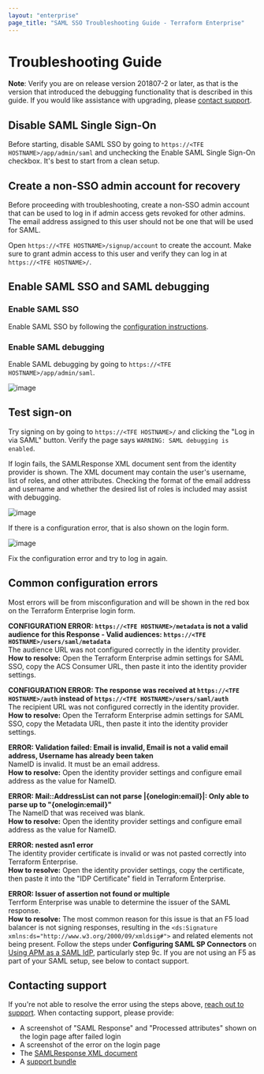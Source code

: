```yaml
---
layout: "enterprise"
page_title: "SAML SSO Troubleshooting Guide - Terraform Enterprise"
---
```


# Troubleshooting Guide

**Note**: Verify you are on release version 201807-2 or later, as that is the version that introduced the debugging functionality that is described in this guide. If you would like assistance with upgrading, please [contact support](../support/index.html).

## Disable SAML Single Sign-On

Before starting, disable SAML SSO by going to `https://<TFE HOSTNAME>/app/admin/saml` and unchecking the Enable SAML Single Sign-On checkbox. It's best to start from a clean setup.

## Create a non-SSO admin account for recovery

Before proceeding with troubleshooting, create a non-SSO admin account that can be used to log in if admin access gets revoked for other admins. The email address assigned to this user should not be one that will be used for SAML.

Open `https://<TFE HOSTNAME>/signup/account` to create the account. Make sure to grant admin access to this user and verify they can log in at `https://<TFE HOSTNAME>/`.

## Enable SAML SSO and SAML debugging

### Enable SAML SSO

Enable SAML SSO by following the [configuration instructions](/docs/enterprise/saml/configuration.html).

### Enable SAML debugging

Enable SAML debugging by going to `https://<TFE HOSTNAME>/app/admin/saml`.

![image](./images/saml-sso-enable.png)

## Test sign-on

Try signing on by going to `https://<TFE HOSTNAME>/` and clicking the "Log in via SAML" button. Verify the page says `WARNING: SAML debugging is enabled`.

If login fails, the SAMLResponse XML document sent from the identity provider is shown. The XML document may contain the user's username, list of roles, and other attributes. Checking the format of the email address and username and whether the desired list of roles is included may assist with debugging.

![image](./images/saml-response.png)

If there is a configuration error, that is also shown on the login form.

![image](./images/saml-error.png)

Fix the configuration error and try to log in again.

## Common configuration errors

Most errors will be from misconfiguration and will be shown in the red box on the Terraform Enterprise login form.

**CONFIGURATION ERROR: `https://<TFE HOSTNAME>/metadata` is not a valid audience for this Response - Valid audiences: `https://<TFE HOSTNAME>/users/saml/metadata`**<br />
The audience URL was not configured correctly in the identity provider.<br />
**How to resolve:** Open the Terraform Enterprise admin settings for SAML SSO, copy the ACS Consumer URL, then paste it into the identity provider settings.

**CONFIGURATION ERROR: The response was received at `https://<TFE HOSTNAME>/auth` instead of `https://<TFE HOSTNAME>/users/saml/auth`**<br />
The recipient URL was not configured correctly in the identity provider.<br />
**How to resolve:** Open the Terraform Enterprise admin settings for SAML SSO, copy the Metadata URL, then paste it into the identity provider settings.

**ERROR: Validation failed: Email is invalid, Email is not a valid email address, Username has already been taken**<br />
NameID is invalid. It must be an email address.<br />
**How to resolve:** Open the identity provider settings and configure email address as the value for NameID.

**ERROR: Mail::AddressList can not parse |{onelogin:email}|: Only able to parse up to "{onelogin:email}"**<br />
The NameID that was received was blank.<br />
**How to resolve:** Open the identity provider settings and configure email address as the value for NameID.

**ERROR: nested asn1 error**<br />
The identity provider certificate is invalid or was not pasted correctly into Terraform Enterprise.<br />
**How to resolve:** Open the identity provider settings, copy the certificate, then paste it into the "IDP Certificate" field in Terraform Enterprise.

**ERROR: Issuer of assertion not found or multiple**<br />
Terrform Enterprise was unable to determine the issuer of the SAML response.<br />
**How to resolve:** The most common reason for this issue is that an F5 load balancer is not signing responses, resulting in the `<ds:Signature xmlns:ds="http://www.w3.org/2000/09/xmldsig#">` and related elements not being present. Follow the steps under **Configuring SAML SP Connectors** on [Using APM as a SAML IdP](https://support.f5.com/kb/en-us/products/big-ip_apm/manuals/product/apm-authentication-single-sign-on-12-1-0/29.html), particularly step 9c. If you are not using an F5 as part of your SAML setup, see below to contact support.


## Contacting support

If you're not able to resolve the error using the steps above, [reach out to support](../support/index.html). When contacting support, please provide:

  * A screenshot of "SAML Response" and "Processed attributes" shown on the login page after failed login
  * A screenshot of the error on the login page
  * The [SAMLResponse XML document](./identity-provider-configuration.html#example-samlresponse)
  * A [support bundle](../support/index.html)
